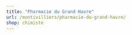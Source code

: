 ```yaml
---
title: "Pharmacie du Grand Havre"
url: /montivilliers/pharmacie-du-grand-havre/
shop: chimiste
---
```

